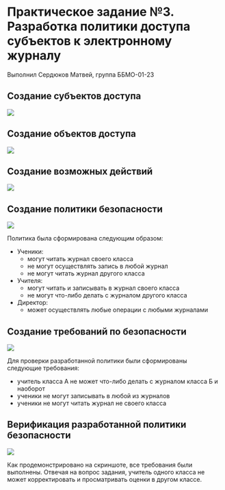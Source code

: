 # Практическое задание №3. Разработка политики доступа субъектов к электронному журналу

Выполнил Сердюков Матвей, группа ББМО-01-23

## Создание субъектов доступа

![](screenshots/01-create-subjects.png)

## Создание объектов доступа

![](screenshots/02-create-resource.png)

## Создание возможных действий

![](screenshots/03-create-actions.png)

## Создание политики безопасности

![](screenshots/04-create-policy.png)

Политика была сформирована следующим образом:

- Ученики:
  - могут читать журнал своего класса
  - не могут осуществлять запись в любой журнал
  - не могут читать журнал другого класса
- Учителя:
  - могут читать и записывать в журнал своего класса
  - не могут что-либо делать с журналом другого класса
- Директор:
  - может осуществлять любые операции с любыми журналами 

## Создание требований по безопасности

![](screenshots/05-create-reqs.png)

Для проверки разработанной политики были сформированы следующие требования:

- учитель класса А не может что-либо делать с журналом класса Б и наоборот
- ученики не могут записывать в любой из журналов
- ученики не могут читать журнал не своего класса

## Верификация разработанной политики безопасности

![](screenshots/06-test.png)

Как продемонстрировано на скриншоте, все требования были выполнены. Отвечая на вопрос задания, учитель одного класса не может корректировать и просматривать оценки в другом классе.